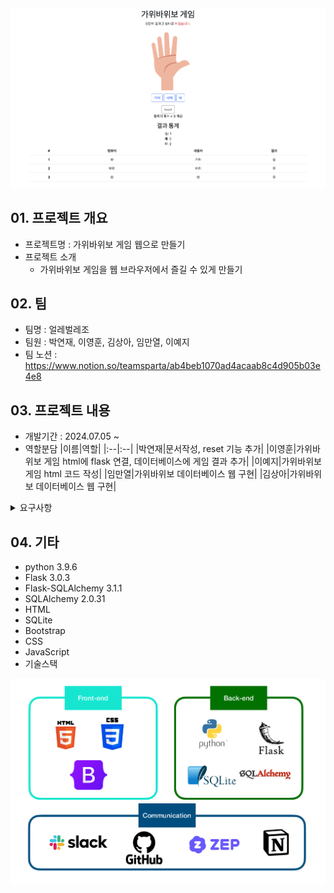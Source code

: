 
![image](./eollebeolle_rsp.png)

## 01. 프로젝트 개요
- 프로젝트명 : 가위바위보 게임 웹으로 만들기
- 프로젝트 소개
  - 가위바위보 게임을 웹 브라우저에서 즐길 수 있게 만들기
 
## 02. 팀
- 팀명 : 얼레벌레조
- 팀원 : 박연재, 이영훈, 김상아, 임만열, 이예지
- 팀 노션 : https://www.notion.so/teamsparta/ab4beb1070ad4acaab8c4d905b03e4e8 

## 03. 프로젝트 내용
- 개발기간 : 2024.07.05 ~
- 역할분담
  |이름|역할|
  |:--|:--|
  |박연재|문서작성, reset 기능 추가|
  |이영훈|가위바위보 게임 html에 flask 연결, 데이터베이스에 게임 결과 추가|
  |이예지|가위바위보 게임 html 코드 작성|
  |임만열|가위바위보 데이터베이스 웹 구현|
  |김상아|가위바위보 데이터베이스 웹 구현|

<details>
  <summary> 요구사항 </summary>
  <div markdown-"1">
    <div>
      <p>&emsp; 1. 가위바위보 게임의 입출력을 Flask와 HTML을 이용하도록 제작</p>
      <p>&emsp;&emsp; a.HTML form을 통해 입력을 받기 </p>
      <p>&emsp;&emsp; b. Flask 내부에서 로직을 처리한 후 HTML에 출력되도록 구성</p>
      <p>&emsp; 2. SQLite로 가위바위보 게임 전적을 저장</p>
      <p>&emsp; 3. HTML에 슴/무/패 통계와 게임의 기록을 표시</p>
      <p>&emsp; 4. (option) css/Bootstrap을 이용해서 가위바위보 게임 꾸미기</p>
    </div>
    <br>
    <details>
      <summary> 과제 평가 항목 </summary>
      <div markdown="2">
        <div>
          - html form을 이용해서 사용자의 입력을 받을 수 있는가?
          - input으로 받은 값을 string에서 int로 바꿀 수 있는가?
          - if문을 이용해서 조건에 따른 코드 실행을 바꿀 수 있는가?
          - flask에서 html을 통해 원하는 값을 표시할 수 있는가?
        </div>
      </div>
    </details>
  </div>
</details>

## 04. 기타
- python 3.9.6
- Flask 3.0.3
- Flask-SQLAlchemy 3.1.1
- SQLAlchemy 2.0.31
- HTML
- SQLite
- Bootstrap
- CSS
- JavaScript
- 기술스택

![image](./얼레벌레_기술스택.jpeg)
